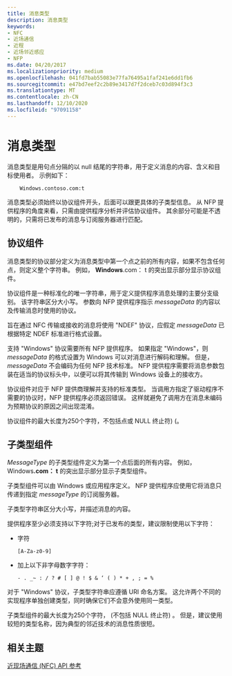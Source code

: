 ```yaml
---
title: 消息类型
description: 消息类型
keywords:
- NFC
- 近场通信
- 近程
- 近场邻近感应
- NFP
ms.date: 04/20/2017
ms.localizationpriority: medium
ms.openlocfilehash: 041fd7bab55083e77fa76495a1faf241e6dd1fb6
ms.sourcegitcommit: e47bd7eef2c2b89e3417d7f2dceb7c03d894f3c3
ms.translationtype: MT
ms.contentlocale: zh-CN
ms.lasthandoff: 12/10/2020
ms.locfileid: "97091158"
---
```

# <a name="message-type"></a>消息类型


消息类型是用句点分隔的以 null 结尾的字符串，用于定义消息的内容、含义和目标使用者。 示例如下：

``` syntax
    Windows.contoso.com:t
```

消息类型必须始终以协议组件开头，后面可以跟更具体的子类型信息。 从 NFP 提供程序的角度来看，只需由提供程序分析并评估协议组件。 其余部分可能是不透明的，只需将已发布的消息与订阅服务器进行匹配。

## <a name="protocol-component"></a>协议组件


消息类型的协议部分定义为消息类型中第一个点之前的所有内容，如果不包含任何点，则定义整个字符串。 例如， **Windows**.com： t 的突出显示部分显示协议组件。

协议组件是一种标准化的唯一字符串，用于定义提供程序消息处理的主要分支级别。 该字符串区分大小写。 参数向 NFP 提供程序指示 *messageData* 的内容以及传输消息时使用的协议。

旨在通过 NFC 传输或接收的消息将使用 "NDEF" 协议，应假定 *messageData* 已根据特定 NDEF 标准进行格式设置。

支持 "Windows" 协议需要所有 NFP 提供程序。 如果指定 "Windows"，则 *messageData* 的格式设置为 Windows 可以对消息进行解码和理解。 但是， *messageData* 不会编码为任何 NFP 技术标准。 NFP 提供程序需要将消息参数包装在适当的协议标头中，以便可以将其传输到 Windows 设备上的接收方。

协议组件对应于 NFP 提供商理解并支持的标准类型。 当调用方指定了驱动程序不需要的协议时，NFP 提供程序必须返回错误。 这样就避免了调用方在消息未编码为预期协议的原因之间出现混淆。

协议组件的最大长度为250个字符，不包括点或 NULL 终止符)  (。

## <a name="subtype-component"></a>子类型组件


*MessageType* 的子类型组件定义为第一个点后面的所有内容。 例如，Windows<strong>.com： t</strong> 的突出显示部分显示子类型组件。

子类型组件可以由 Windows 或应用程序定义。 NFP 提供程序应使用它将消息只传递到指定 *messageType* 的订阅服务器。

子类型字符串区分大小写，并描述消息的内容。

提供程序至少必须支持以下字符;对于已发布的类型，建议限制使用以下字符：

-   字符

    `[A-Za-z0-9]`

-   加上以下非字母数字字符：

    `- . _~ : / ? # [ ] @ ! $ & ‘ ( ) * + , ; = %`

对于 "Windows" 协议，子类型字符串应遵循 URI 命名方案。 这允许两个不同的实现程序单独创建类型，同时确保它们不会意外使用同一类型。

子类型组件的最大长度为250个字符， (不包括 NULL 终止符) 。 但是，建议使用较短的类型名称，因为典型的邻近技术的消息性质很短。

 

 
## <a name="related-topics"></a>相关主题
[近现场通信 (NFC) API 参考](/windows-hardware/drivers/ddi/_nfpdrivers/)
